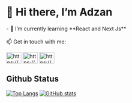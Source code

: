 <h1 align="left">👋 Hi there, I’m Adzan</h1>
- 🌱 I’m currently learning **React and Next Js**
<br/><br/>
📫 Get in touch with me:
<p align="left">
<a href="https://dev.to/adzandev" target="blank"><img align="center" src="https://raw.githubusercontent.com/rahuldkjain/github-profile-readme-generator/master/src/images/icons/Social/devto.svg" alt="https://dev.to/adzandev" height="30" width="40" /></a>
<a href="https://fb.com/m adzan" target="blank"><img align="center" src="https://raw.githubusercontent.com/rahuldkjain/github-profile-readme-generator/master/src/images/icons/Social/facebook.svg" alt="https://web.facebook.com/m adzan" height="30" width="40" /></a>
<a href="https://instagram.com/a.jann26" target="blank"><img align="center" src="https://raw.githubusercontent.com/rahuldkjain/github-profile-readme-generator/master/src/images/icons/Social/instagram.svg" alt="https://www.instagram.com/a.jann26" height="30" width="40" /></a>
</p>

## Github Status

[![Top Langs](https://github-readme-stats.vercel.app/api/top-langs/?username=Adzan-kq\&bg_color=30,e96443,904e95\&title_color=fff\&text_color=fff&layout=compact)](https://github.com/Adzan-kq)
[![GitHub stats](https://github-readme-stats.vercel.app/api?username=Adzan-kq\&bg_color=30,e96443,904e95\&title_color=fff\&text_color=fff&hide=stars&rank_icon=github)](https://github.com/Adzan-kq)
